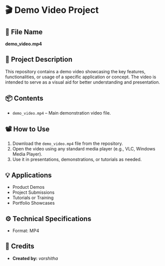 # 🎬 Demo Video Project

## 📁 File Name

**demo_video.mp4**

## 📝 Project Description

This repository contains a demo video showcasing the key features, functionalities, or usage of a specific application or concept. The video is intended to serve as a visual aid for better understanding and presentation.

## 📦 Contents

- `demo_video.mp4` – Main demonstration video file.

## 📽️ How to Use

1. Download the `demo_video.mp4` file from the repository.
2. Open the video using any standard media player (e.g., VLC, Windows Media Player).
3. Use it in presentations, demonstrations, or tutorials as needed.

## 💡 Applications

- Product Demos
- Project Submissions
- Tutorials or Training
- Portfolio Showcases

## ⚙️ Technical Specifications

- Format: MP4

## 👥 Credits

- **Created by:** _varshitha_

